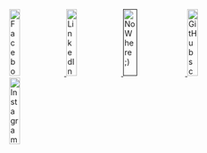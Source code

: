 <div>
    <a href="https://facebook.com/bidiouane.haitam">
        <img src="assets/facebook.svg" width="19.5%" height=120 alt="Facebook sch0penheimer">
    </a>
    <a href="https://www.linkedin.com/in/haitam-bidiouane/">
        <img src="assets/linkedin.svg" width="19.5%" height=120 alt="LinkedIn sch0penheimer">
    </a>
    <a href="">
        <img src="assets/middleLogo.svg" width="22%" height=120 alt="No Where ;)">
    </a>
    <a href="https://github.com/sch0penheimer">
        <img src="assets/github.svg" width="19.5%" height=120 alt="GitHub sch0penheimer">
        </a>
    <a href="https://www.instagram.com/haitvmm/">
        <img src="assets/instagram.svg" width="19.5%" height=120 alt="Instagram sch0penheimer">
    </a>
</div>
